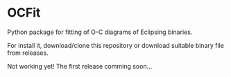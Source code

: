 # OCFit
Python package for fitting of O-C diagrams of Eclipsing binaries.

For install it, download/clone this repository or download suitable binary file from releases.

Not working yet! The first release comming soon...
